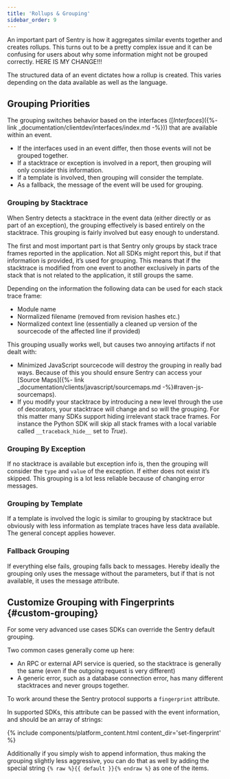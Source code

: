 ```yaml
---
title: 'Rollups & Grouping'
sidebar_order: 9
---
```


An important part of Sentry is how it aggregates similar events together and creates rollups. This turns out to be a pretty complex issue and it can be confusing for users about why some information might not be grouped correctly. HERE IS MY CHANGE!!!

The structured data of an event dictates how a rollup is created. This varies depending on the data available as well as the language.

## Grouping Priorities

The grouping switches behavior based on the interfaces ([_Interfaces_]({%- link _documentation/clientdev/interfaces/index.md -%})) that are available within an event.

-   If the interfaces used in an event differ, then those events will not be grouped together.
-   If a stacktrace or exception is involved in a report, then grouping will only consider this information.
-   If a template is involved, then grouping will consider the template.
-   As a fallback, the message of the event will be used for grouping.

### Grouping by Stacktrace

When Sentry detects a stacktrace in the event data (either directly or as part of an exception), the grouping effectively is based entirely on the stacktrace. This grouping is fairly involved but easy enough to understand.

The first and most important part is that Sentry only groups by stack trace frames reported in the application. Not all SDKs might report this, but if that information is provided, it’s used for grouping. This means that if the stacktrace is modified from one event to another exclusively in parts of the stack that is not related to the application, it still groups the same.

Depending on the information the following data can be used for each stack trace frame:

-   Module name
-   Normalized filename (removed from revision hashes etc.)
-   Normalized context line (essentially a cleaned up version of the sourcecode of the affected line if provided)

This grouping usually works well, but causes two annoying artifacts if not dealt with:

-   Minimized JavaScript sourcecode will destroy the grouping in really bad ways. Because of this you should ensure Sentry can access your [Source Maps]({%- link _documentation/clients/javascript/sourcemaps.md -%}#raven-js-sourcemaps).
-   If you modify your stacktrace by introducing a new level through the use of decorators, your stacktrace will change and so will the grouping. For this matter many SDKs support hiding irrelevant stack trace frames. For instance the Python SDK will skip all stack frames with a local variable called `__traceback_hide__` set to _True_).

### Grouping By Exception

If no stacktrace is available but exception info is, then the grouping will consider the `type` and `value` of the exception. If either does not exist it’s skipped. This grouping is a lot less reliable because of changing error messages.

### Grouping by Template

If a template is involved the logic is similar to grouping by stacktrace but obviously with less information as template traces have less data available. The general concept applies however.

### Fallback Grouping

If everything else fails, grouping falls back to messages. Hereby ideally the grouping only uses the message without the parameters, but if that is not available, it uses the message attribute.

## Customize Grouping with Fingerprints {#custom-grouping}

For some very advanced use cases SDKs can override the Sentry default grouping.

Two common cases generally come up here:

-   An RPC or external API service is queried, so the stacktrace is generally the same (even if the outgoing request is very different)
-   A generic error, such as a database connection error, has many different stacktraces and never groups together.

To work around these the Sentry protocol supports a `fingerprint` attribute.

In supported SDKs, this attribute can be passed with the event information, and should be an array of strings:

{% include components/platform_content.html content_dir='set-fingerprint' %}

Additionally if you simply wish to append information, thus making the grouping slightly less aggressive, you can do that as well by adding the special string `{% raw %}{{ default }}{% endraw %}` as one of the items.
